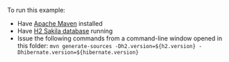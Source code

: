 <!--
  ~ Copyright 2004 - 2025 Red Hat, Inc.
  ~
  ~ Licensed under the Apache License, Version 2.0 (the "License");
  ~ you may not use this file except in compliance with the License.
  ~ You may obtain a copy of the License at
  ~
  ~     http://www.apache.org/licenses/LICENSE-2.0
  ~
  ~ Unless required by applicable law or agreed to in writing, software
  ~ distributed under the License is distributed on an "AS IS" basis,
  ~ WITHOUT WARRANTIES OR CONDITIONS OF ANY KIND, either express or implied.
  ~ See the License for the specific language governing permissions and
  ~ limitations under the License.
  -->
To run this example:
  - Have [Apache Maven](https://maven.apache.org) installed
  - Have [H2 Sakila database](https://github.com/hibernate/sakila-h2) running
  - Issue the following commands from a command-line window opened in this folder:
    `mvn generate-sources -Dh2.version=${h2.version} -Dhibernate.version=${hibernate.version}`
  